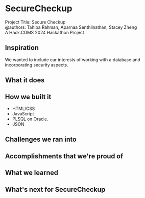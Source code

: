 
# SecureCheckup
Project Title: Secure Checkup  
@authors: Tahiba Rahman, Aparnaa Senthilnathan, Stacey Zheng  
A Hack.COMS 2024 Hackathon Project  

## Inspiration
We wanted to include our interests of working with a database and incorporating security aspects.  

## What it does

## How we built it
- HTML/CSS
- JavaScript  
- PLSQL on Oracle.
- JSON 

## Challenges we ran into

## Accomplishments that we're proud of

## What we learned

## What's next for SecureCheckup
